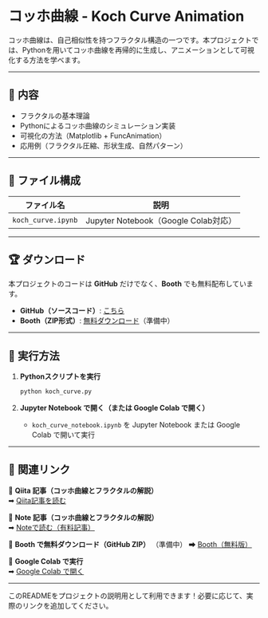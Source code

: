 # **コッホ曲線 - Koch Curve Animation**
コッホ曲線は、自己相似性を持つフラクタル構造の一つです。本プロジェクトでは、Pythonを用いてコッホ曲線を再帰的に生成し、アニメーションとして可視化する方法を学べます。

---

## 📌 **内容**
- フラクタルの基本理論
- Pythonによるコッホ曲線のシミュレーション実装
- 可視化の方法（Matplotlib + FuncAnimation）
- 応用例（フラクタル圧縮、形状生成、自然パターン）

---

## 📂 **ファイル構成**
| **ファイル名**                     | **説明** |
|--------------------------------|--------------------------------|
| `koch_curve.ipynb`    | Jupyter Notebook（Google Colab対応） |

---

## 🏆 **ダウンロード**
本プロジェクトのコードは **GitHub** だけでなく、**Booth** でも無料配布しています。

- **GitHub（ソースコード）**: [こちら](#)
- **Booth（ZIP形式）**: [無料ダウンロード](#)（準備中）

---

## 🔧 **実行方法**
1. **Pythonスクリプトを実行**
   ```bash
   python koch_curve.py
   ```

2. **Jupyter Notebook で開く（または Google Colab で開く）**
   - `koch_curve_notebook.ipynb` を Jupyter Notebook または Google Colab で開いて実行

---

## 📌 **関連リンク**
📌 **Qiita 記事（コッホ曲線とフラクタルの解説）**  
➡ [Qiita記事を読む](https://qiita.com/ry033rdqiita/items/801c21b9151551f76a56)

📌 **Note 記事（コッホ曲線とフラクタルの解説）**  
➡ [Noteで読む（有料記事）](#)

📌 **Booth で無料ダウンロード（GitHub ZIP）**  （準備中）
➡ [Booth（無料版）](#)

📌 **Google Colab で実行**  
➡ [Google Colab で開く](https://colab.research.google.com/github/Ry02024/Complex-System/blob/main/fractal/Koch_curve.ipynb)

---

このREADMEをプロジェクトの説明用として利用できます！必要に応じて、実際のリンクを追加してください。
